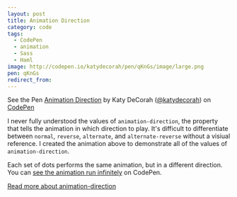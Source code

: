 ```yaml
---
layout: post
title: Animation Direction
category: code
tags: 
  - CodePen
  - animation
  - Sass
  - Haml
image: http://codepen.io/katydecorah/pen/qKnGs/image/large.png
pen: qKnGs
redirect_from: 
---
```


<p data-height="450" data-theme-id="97" data-slug-hash="qKnGs" data-user="katydecorah" data-default-tab="result" class='codepen'>See the Pen <a href='http://codepen.io/katydecorah/pen/qKnGs'>Animation Direction</a> by Katy DeCorah (<a href='http://codepen.io/katydecorah'>@katydecorah</a>) on <a href='http://codepen.io'>CodePen</a></p>

I never fully understood the values of `animation-direction`, the property that tells the animation in which direction to play. It's difficult to differentiate between `normal`, `reverse`, `alternate`, and `alternate-reverse` without a visiual reference. I created the animation above to demonstrate all of the values of `animation-direction`.

Each set of dots performs the same animation, but in a different direction. You can [see the animation run infinitely](http://codepen.io/katydecorah/full/qKnGs/) on CodePen.

[Read more about animation-direction](https://developer.mozilla.org/en-US/docs/Web/CSS/animation-direction)
